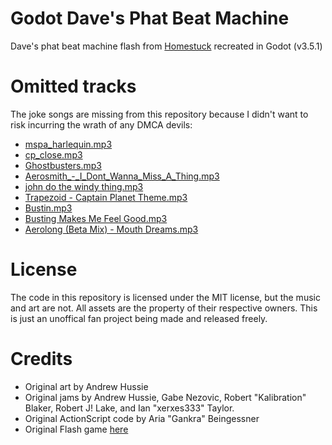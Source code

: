 # Godot Dave's Phat Beat Machine
Dave's phat beat machine flash from [Homestuck](https://www.homestuck.com/story/338) recreated in Godot (v3.5.1)

# Omitted tracks
The joke songs are missing from this repository because I didn't want to risk incurring the wrath of any DMCA devils:
* [mspa_harlequin.mp3](http://www.mspaintadventures.com/storyfiles/hs2/00253/mspa_harlequin.mp3)
* [cp_close.mp3](https://web.archive.org/web/20051109041114/http://www.turner.com/planet/mp3/cp_close.mp3)
* [Ghostbusters.mp3](https://web.archive.org/web/20070731094241/http://fozzy42.com/SoundClips/Themes/Movies/Ghostbusters.mp3)
* [Aerosmith_-_I_Dont_Wanna_Miss_A_Thing.mp3](https://web.archive.org/web/20110717202648/http://pasko.webs.com/foreign/Aerosmith_-_I_Dont_Wanna_Miss_A_Thing.mp3)
* [john do the windy thing.mp3](https://pasko.webs.com/foreign/Aerosmith_-_I_Dont_Wanna_Miss_A_Thing.mp3)
* [Trapezoid - Captain Planet Theme.mp3](http://lemondemon.com/deporitaz/Miscellaneous/Trapezoid%20-%20Captain%20Planet%20Theme.mp3)
* [Bustin.mp3](https://www.youtube.com/watch?v=0tdyU_gW6WE)
* [Busting Makes Me Feel Good.mp3](https://homestuck.bandcamp.com/track/busting-makes-me-feel-good-2)
* [Aerolong (Beta Mix) - Mouth Dreams.mp3](https://www.youtube.com/watch?v=UZ4SO2aO4yM)

# License
The code in this repository is licensed under the MIT license, but the music and art are not. All assets are the property of their respective owners. This is just an unoffical fan project being made and released freely.

# Credits
* Original art by Andrew Hussie
* Original jams by Andrew Hussie, Gabe Nezovic, Robert "Kalibration" Blaker, Robert J! Lake, and Ian "xerxes333" Taylor.
* Original ActionScript code by Aria "Gankra" Beingessner
* Original Flash game [here](https://www.homestuck.com/flash/hs2/00338/00338.swf)
